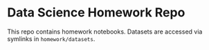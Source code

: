 # Data Science Homework Repo
This repo contains homework notebooks. Datasets are accessed via symlinks in `homework/datasets`.
